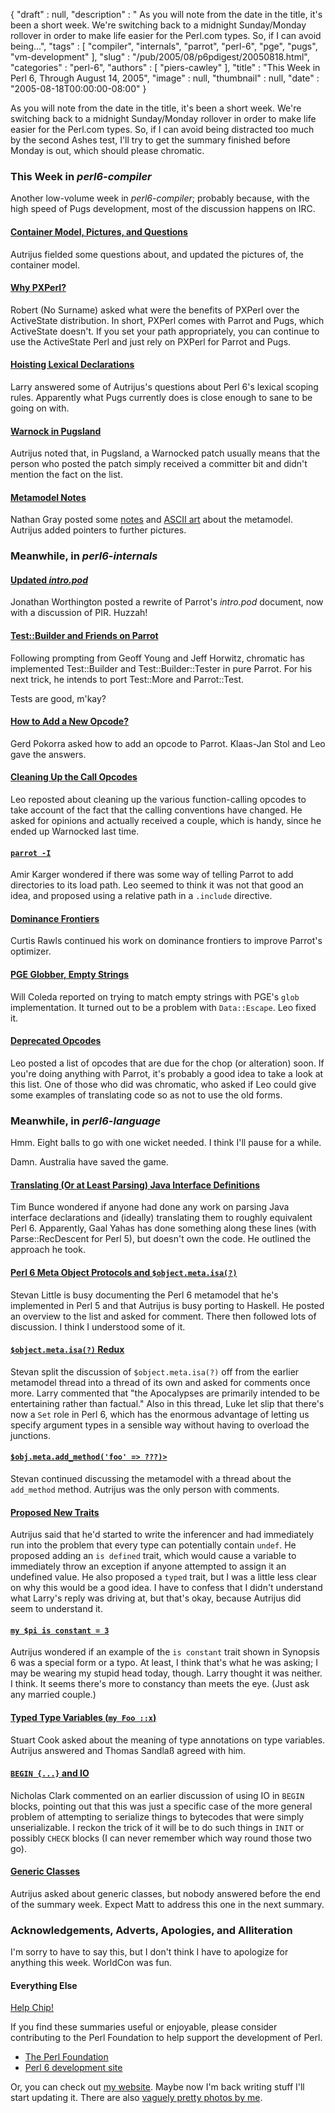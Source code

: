 {
   "draft" : null,
   "description" : " As you will note from the date in the title, it's been a short week. We're switching back to a midnight Sunday/Monday rollover in order to make life easier for the Perl.com types. So, if I can avoid being...",
   "tags" : [
      "compiler",
      "internals",
      "parrot",
      "perl-6",
      "pge",
      "pugs",
      "vm-development"
   ],
   "slug" : "/pub/2005/08/p6pdigest/20050818.html",
   "categories" : "perl-6",
   "authors" : [
      "piers-cawley"
   ],
   "title" : "This Week in Perl 6, Through August 14, 2005",
   "image" : null,
   "thumbnail" : null,
   "date" : "2005-08-18T00:00:00-08:00"
}



As you will note from the date in the title, it's been a short week. We're switching back to a midnight Sunday/Monday rollover in order to make life easier for the Perl.com types. So, if I can avoid being distracted too much by the second Ashes test, I'll try to get the summary finished before Monday is out, which should please chromatic.

### This Week in *perl6-compiler*

Another low-volume week in *perl6-compiler*; probably because, with the high speed of Pugs development, most of the discussion happens on IRC.

#### [Container Model, Pictures, and Questions](http://groups.google.com/groups?threadm=20050806162158.GB2263@aut.dyndns.org)

Autrijus fielded some questions about, and updated the pictures of, the container model.

#### [Why PXPerl?](http://groups.google.com/groups?threadm=20050808125840.22956.qmail@lists.develooper.com)

Robert (No Surname) asked what were the benefits of PXPerl over the ActiveState distribution. In short, PXPerl comes with Parrot and Pugs, which ActiveState doesn't. If you set your path appropriately, you can continue to use the ActiveState Perl and just rely on PXPerl for Parrot and Pugs.

#### [Hoisting Lexical Declarations](http://groups.google.com/groups?threadm=20050809193348.GA27323@wall.org)

Larry answered some of Autrijus's questions about Perl 6's lexical scoping rules. Apparently what Pugs currently does is close enough to sane to be going on with.

#### [Warnock in Pugsland](http://groups.google.com/groups?threadm=20050811040041.GB56898@aut.dyndns.org)

Autrijus noted that, in Pugsland, a Warnocked patch usually means that the person who posted the patch simply received a committer bit and didn't mention the fact on the list.

#### [Metamodel Notes](http://pugscode.org/images/metamodel.png)

Nathan Gray posted some [notes](http://groups.google.com/groups?threadm=20050811193918.GB12852@vs2.capwiz.com) and [ASCII art](http://groups.google.com/groups?threadm=20050812170838.GA820@aut.dyndns.org) about the metamodel. Autrijus added pointers to further pictures.

### Meanwhile, in *perl6-internals*

#### [Updated *intro.pod*](http://groups.google.com/groups?threadm=01bf01c59ba4$384dc5d0$0200a8c0@SERVER)

Jonathan Worthington posted a rewrite of Parrot's *intro.pod* document, now with a discussion of PIR. Huzzah!

#### [Test::Builder and Friends on Parrot](http://groups.google.com/groups?threadm=1123570251.22403.70.camel@localhost)

Following prompting from Geoff Young and Jeff Horwitz, chromatic has implemented Test::Builder and Test::Builder::Tester in pure Parrot. For his next trick, he intends to port Test::More and Parrot::Test.

Tests are good, m'kay?

#### [How to Add a New Opcode?](http://groups.google.com/groups?threadm=1123573276.8867.6.camel@lgerd.hrz.uni-siegen.de)

Gerd Pokorra asked how to add an opcode to Parrot. Klaas-Jan Stol and Leo gave the answers.

#### [Cleaning Up the Call Opcodes](http://groups.google.com/groups?threadm=42FA0FFB.6090605@toetsch.at)

Leo reposted about cleaning up the various function-calling opcodes to take account of the fact that the calling conventions have changed. He asked for opinions and actually received a couple, which is handy, since he ended up Warnocked last time.

#### [`parrot -I`](http://groups.google.com/groups?threadm=d113603e0508101127396ed8c7@mail.gmail.com)

Amir Karger wondered if there was some way of telling Parrot to add directories to its load path. Leo seemed to think it was not that good an idea, and proposed using a relative path in a `.include` directive.

#### [Dominance Frontiers](http://groups.google.com/groups?threadm=45ec99fc050810182530001652@mail.gmail.com)

Curtis Rawls continued his work on dominance frontiers to improve Parrot's optimizer.

#### [PGE Globber, Empty Strings](http://groups.google.com/groups?threadm=rt-3.0.11-36882-119083.2.43242787217334@perl.org)

Will Coleda reported on trying to match empty strings with PGE's `glob` implementation. It turned out to be a problem with `Data::Escape`. Leo fixed it.

#### [Deprecated Opcodes](http://groups.google.com/groups?threadm=42FDF124.2090502@toetsch.at)

Leo posted a list of opcodes that are due for the chop (or alteration) soon. If you're doing anything with Parrot, it's probably a good idea to take a look at this list. One of those who did was chromatic, who asked if Leo could give some examples of translating code so as not to use the old forms.

### Meanwhile, in *perl6-language*

Hmm. Eight balls to go with one wicket needed. I think I'll pause for a while.

Damn. Australia have saved the game.

#### [Translating (Or at Least Parsing) Java Interface Definitions](http://article.gmane.org/gmane.comp.lang.perl.perl6.language/4554)

Tim Bunce wondered if anyone had done any work on parsing Java interface declarations and (ideally) translating them to roughly equivalent Perl 6. Apparently, Gaal Yahas has done something along these lines (with Parse::RecDescent for Perl 5), but doesn't own the code. He outlined the approach he took.

#### [Perl 6 Meta Object Protocols and `$object.meta.isa(?)`](http://article.gmane.org/gmane.comp.lang.perl.perl6.language/4558)

Stevan Little is busy documenting the Perl 6 metamodel that he's implemented in Perl 5 and that Autrijus is busy porting to Haskell. He posted an overview to the list and asked for comment. There then followed lots of discussion. I think I understood some of it.

#### [`$object.meta.isa(?)` Redux](http://article.gmane.org/gmane.comp.lang.perl.perl6.language/4574)

Stevan split the discussion of `$object.meta.isa(?)` off from the earlier metamodel thread into a thread of its own and asked for comments once more. Larry commented that "the Apocalypses are primarily intended to be entertaining rather than factual." Also in this thread, Luke let slip that there's now a `Set` role in Perl 6, which has the enormous advantage of letting us specify argument types in a sensible way without having to overload the junctions.

#### [`$obj.meta.add_method('foo' => ???)>`](http://article.gmane.org/gmane.comp.lang.perl.perl6.language/4576)

Stevan continued discussing the metamodel with a thread about the `add_method` method. Autrijus was the only person with comments.

#### [Proposed New Traits](http://article.gmane.org/gmane.comp.lang.perl.perl6.language/4588)

Autrijus said that he'd started to write the inferencer and had immediately run into the problem that every type can potentially contain `undef`. He proposed adding an `is defined` trait, which would cause a variable to immediately throw an exception if anyone attempted to assign it an undefined value. He also proposed a `typed` trait, but I was a little less clear on why this would be a good idea. I have to confess that I didn't understand what Larry's reply was driving at, but that's okay, because Autrijus did seem to understand it.

#### [`my $pi is constant = 3`](http://article.gmane.org/gmane.comp.lang.perl.perl6.language/4600)

Autrijus wondered if an example of the `is constant` trait shown in Synopsis 6 was a special form or a typo. At least, I think that's what he was asking; I may be wearing my stupid head today, though. Larry thought it was neither. I think. It seems there's more to constancy than meets the eye. (Just ask any married couple.)

#### [Typed Type Variables (`my Foo ::x`)](http://article.gmane.org/gmane.comp.lang.perl.perl6.language/4625)

Stuart Cook asked about the meaning of type annotations on type variables. Autrijus answered and Thomas Sandlaß agreed with him.

#### [`BEGIN {...}` and IO](http://www.mail-archive.com/perl6-language@perl.org/msg21349.html)

Nicholas Clark commented on an earlier discussion of using IO in `BEGIN` blocks, pointing out that this was just a specific case of the more general problem of attempting to serialize things to bytecodes that were simply unserializable. I reckon the trick of it will be to do such things in `INIT` or possibly `CHECK` blocks (I can never remember which way round those two go).

#### [Generic Classes](http://article.gmane.org/gmane.comp.lang.perl.perl6.language/4658)

Autrijus asked about generic classes, but nobody answered before the end of the summary week. Expect Matt to address this one in the next summary.

### Acknowledgements, Adverts, Apologies, and Alliteration

I'm sorry to have to say this, but I don't think I have to apologize for anything this week. WorldCon was fun.

#### Everything Else

[Help Chip!](http://www.geeksunite.net/)

If you find these summaries useful or enjoyable, please consider contributing to the Perl Foundation to help support the development of Perl.

-   [The Perl Foundation](http://donate.perl-foundation.org/)
-   [Perl 6 development site](http://dev.perl.org/perl6/)

Or, you can check out [my website](http://www.bofh.org.uk/). Maybe now I'm back writing stuff I'll start updating it. There are also [vaguely pretty photos by me](http://www.flickr.com/photos/pdcawley).
